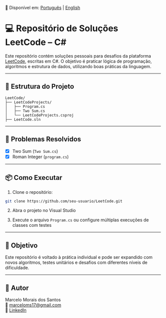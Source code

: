 📄 Disponível em: [Português](README.md) | [English](README.en.md)

# 💻 Repositório de Soluções LeetCode – C#

Este repositório contém soluções pessoais para desafios da plataforma [LeetCode](https://leetcode.com/), escritas em C#. O objetivo é praticar lógica de programação, algoritmos e estrutura de dados, utilizando boas práticas da linguagem.

---

## 🚀 Estrutura do Projeto

```
LeetCode/
├── LeetCodeProjects/
│   ├── Program.cs
│   ├── Two Sum.cs
│   └── LeetCodeProjects.csproj
├── LeetCode.sln
```

---

## 📌 Problemas Resolvidos

- [x] Two Sum (`Two Sum.cs`)
- [x] Roman Integer (`program.cs`)

---

## 📦 Como Executar

1. Clone o repositório:
```bash
git clone https://github.com/seu-usuario/LeetCode.git
```

2. Abra o projeto no Visual Studio

3. Execute o arquivo `Program.cs` ou configure múltiplas execuções de classes com testes

---

## 🧠 Objetivo

Este repositório é voltado à prática individual e pode ser expandido com novos algoritmos, testes unitários e desafios com diferentes níveis de dificuldade.

---

## 👤 Autor

Marcelo Morais dos Santos  
📧 marceloms17@gmail.com  
🔗 [LinkedIn](https://www.linkedin.com/in/marcelo-morais-61584146)
